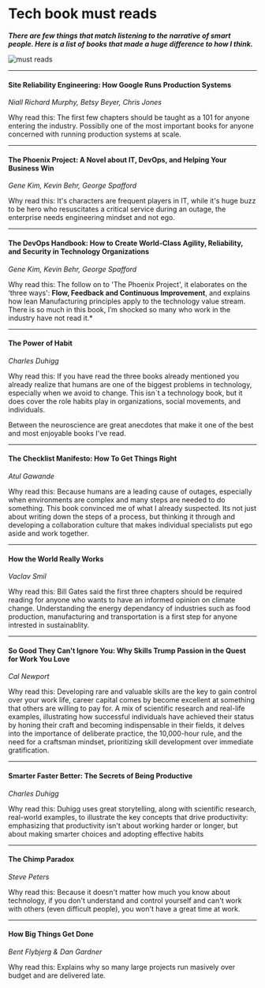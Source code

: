 # Tech book must reads


***There are few things that match listening to the narrative of smart people.
Here is a list of books that made a huge difference to how I think.***

![must reads](https://raoconnor.github.io/docs/assets/images/books.png)

--- 

####  Site Reliability Engineering: How Google Runs Production Systems
*Niall Richard Murphy, Betsy Beyer, Chris Jones* 

Why read this: The first few chapters should be taught as a 101 for anyone entering the industry.  Possiblly one of the most important books for anyone concerned with running production systems at scale.

---  

#### The Phoenix Project: A Novel about IT, DevOps, and Helping Your Business Win
*Gene Kim, Kevin Behr, George Spafford* 

Why read this: It's characters are frequent players in IT, while it's huge buzz to be hero who resuscitates a critical service during an outage, the enterprise needs engineering mindset and not ego. 
  
---  

####  The DevOps Handbook: How to Create World-Class Agility, Reliability, and Security in Technology Organizations
*Gene Kim, Kevin Behr, George Spafford*

Why read this: The follow on to 'The Phoenix Project', it elaborates on the ‘three ways': **Flow, Feedback and Continuous Improvement**, and explains how lean Manufacturing principles apply to the technology value stream. There is so much in this book, I’m shocked so many who work in the industry have not read it.*

--- 

####  The Power of Habit 
*Charles Duhigg*

Why read this: If you have read the three books already mentioned you already realize that humans are one of the biggest problems in technology, especially when we avoid to change. This isn`t a technology book, but it does cover the role habits play in organizations, social movements, and individuals. 

Between the neuroscience are great anecdotes that make it one of the best and most enjoyable books I've read.

--- 

####  The Checklist Manifesto: How To Get Things Right
*Atul Gawande*

Why read this: Because humans are a leading cause of outages, especially when environments are complex and many steps are needed to do something. This book convinced me of what I already suspected. Its not just about writing down the steps of a process, but thinking it through and developing a collaboration culture that makes individual specialists put ego aside and work together.

--- 

####  How the World Really Works
*Vaclav Smil*

Why read this: Bill Gates said the first three chapters should be required reading for anyone who wants to have an informed opinion on climate change. Understanding the energy dependancy of industries such as food production, manufacturing and transportation is a first step for anyone intrested in sustainablity.


--- 

####  So Good They Can't Ignore You: Why Skills Trump Passion in the Quest for Work You Love
*Cal Newport*

Why read this: Developing rare and valuable skills are the key to gain control over your work life, career capital comes by become excellent at something that others are willing to pay for.  A mix of scientific research and real-life examples, illustrating how successful individuals have achieved their status by honing their craft and becoming indispensable in their fields, it delves into the importance of deliberate practice, the 10,000-hour rule, and the need for a craftsman mindset,  prioritizing skill development over immediate gratification.

--- 

####  Smarter Faster Better: The Secrets of Being Productive
*Charles Duhigg*

Why read this: Duhigg uses great storytelling, along with scientific research, real-world examples, to illustrate the key concepts that drive productivity: emphasizing that productivity isn't about working harder or longer, but about making smarter choices and adopting effective habits

--- 

####  The Chimp Paradox
*Steve Peters*

Why read this:  Because it doesn't matter how much you know about technology, if you don't understand and control yourself and can't work with others (even difficult people), you won't have a great time at work.

--- 

####  How Big Things Get Done
*Bent Flybjerg & Dan Gardner*

Why read this: Explains why so many large projects run masively over budget and are delivered late. 



